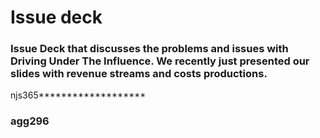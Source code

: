 # Issue deck
### Issue Deck that discusses the problems and issues with Driving Under The Influence. We recently just presented our slides with revenue streams and costs productions.
njs365*******************
### agg296
